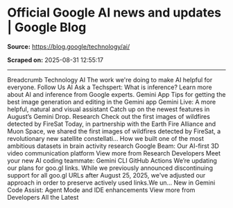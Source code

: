 # Official Google AI news and updates | Google Blog

**Source:** https://blog.google/technology/ai/

**Scraped on:** 2025-08-31 12:55:17

---

Breadcrumb
Technology
AI
The work we're doing to make AI helpful for everyone.
Follow Us
AI
Ask a Techspert: What is inference?
Learn more about AI and inference from Google experts.
Gemini App
Tips for getting the best image generation and editing in the Gemini app
Gemini Live: A more helpful, natural and visual assistant
Catch up on the newest features in August’s Gemini Drop.
Research
Check out the first images of wildfires detected by FireSat
Today, in partnership with the Earth Fire Alliance and Muon Space, we shared the first images of wildfires detected by FireSat, a revolutionary new satellite constellati…
How we built one of the most ambitious datasets in brain activity research
Google Beam: Our AI-first 3D video communication platform
View more from Research
Developers
Meet your new AI coding teammate: Gemini CLI GitHub Actions
We’re updating our plans for goo.gl links.
While we previously announced discontinuing support for all goo.gl URLs after August 25, 2025, we've adjusted our approach in order to preserve actively used links.We un…
New in Gemini Code Assist: Agent Mode and IDE enhancements
View more from Developers
All the Latest